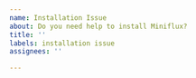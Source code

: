 ```yaml
---
name: Installation Issue
about: Do you need help to install Miniflux?
title: ''
labels: installation issue
assignees: ''

---
```



